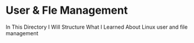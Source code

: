 # User & Fle Management
In This Directory I Will Structure What I Learned About Linux user and file management
